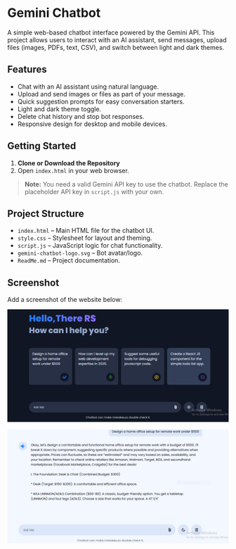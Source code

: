 # Gemini Chatbot

A simple web-based chatbot interface powered by the Gemini API. This project allows users to interact with an AI assistant, send messages, upload files (images, PDFs, text, CSV), and switch between light and dark themes.

## Features

- Chat with an AI assistant using natural language.
- Upload and send images or files as part of your message.
- Quick suggestion prompts for easy conversation starters.
- Light and dark theme toggle.
- Delete chat history and stop bot responses.
- Responsive design for desktop and mobile devices.

## Getting Started

1. **Clone or Download the Repository**
2. Open `index.html` in your web browser.

> **Note:** You need a valid Gemini API key to use the chatbot. Replace the placeholder API key in `script.js` with your own.

## Project Structure

- `index.html` – Main HTML file for the chatbot UI.
- `style.css` – Stylesheet for layout and theming.
- `script.js` – JavaScript logic for chat functionality.
- `gemini-chatbot-logo.svg` – Bot avatar/logo.
- `ReadMe.md` – Project documentation.

## Screenshot

Add a screenshot of the website below:

![alt text](image-1.png)

![alt text](image.png)

